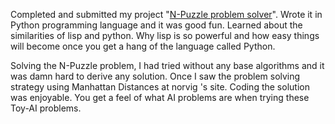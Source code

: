 <html><body><p>Completed and submitted my project "<a href="http://sarovar.org/docman/view.php/194/130/N-Puzzle_Project_Report.zip">N-Puzzle problem solver</a>". Wrote it in Python programming language and it was good fun. Learned about the similarities of lisp and python. Why lisp is so powerful and how easy things will become once you get a hang of the language called Python.

Solving the N-Puzzle problem, I had tried without any base algorithms and it was damn hard to derive any solution. Once I saw the problem solving strategy using Manhattan Distances at norvig 's site. Coding the solution was enjoyable. You get a feel of what AI problems are when trying these Toy-AI problems.</p></body></html>